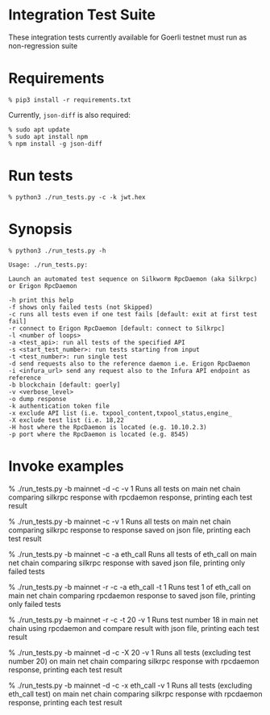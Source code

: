 # Integration Test Suite

These integration tests currently available for Goerli testnet must run as non-regression suite

# Requirements

```
% pip3 install -r requirements.txt
```

Currently, `json-diff` is also required:

```
% sudo apt update
% sudo apt install npm
% npm install -g json-diff
```

# Run tests

```
% python3 ./run_tests.py -c -k jwt.hex
```

# Synopsis

```
% python3 ./run_tests.py -h

Usage: ./run_tests.py:

Launch an automated test sequence on Silkworm RpcDaemon (aka Silkrpc) or Erigon RpcDaemon

-h print this help
-f shows only failed tests (not Skipped)
-c runs all tests even if one test fails [default: exit at first test fail]
-r connect to Erigon RpcDaemon [default: connect to Silkrpc] 
-l <number of loops>
-a <test_api>: run all tests of the specified API
-s <start_test_number>: run tests starting from input
-t <test_number>: run single test
-d send requests also to the reference daemon i.e. Erigon RpcDaemon
-i <infura_url> send any request also to the Infura API endpoint as reference
-b blockchain [default: goerly]
-v <verbose_level>
-o dump response
-k authentication token file
-x exclude API list (i.e. txpool_content,txpool_status,engine_
-X exclude test list (i.e. 18,22
-H host where the RpcDaemon is located (e.g. 10.10.2.3)
-p port where the RpcDaemon is located (e.g. 8545)

```

# Invoke examples

% ./run_tests.py -b mainnet -d -c -v 1
Runs all tests on main net chain comparing silkrpc response with rpcdaemon response, printing each test result

% ./run_tests.py -b mainnet -c -v 1
Runs all tests on main net chain comparing silkrpc response to response saved on json file, printing each test result

% ./run_tests.py -b mainnet -c -a eth_call
Runs all tests of eth_call on main net chain comparing silkrpc response with saved json file, printing only failed tests

% ./run_tests.py -b mainnet -r -c -a eth_call -t 1
Runs test 1 of eth_call on main net chain comparing rpcdaemon response to saved json file, printing only failed tests

% ./run_tests.py -b mainnet -r -c -t 20 -v 1
Runs test number 18 in main net chain using rpcdaemon and compare result with json file, printing each test result

% ./run_tests.py -b mainnet -d -c -X 20 -v 1
Runs all tests (excluding test number 20) on main net chain comparing silkrpc response with rpcdaemon response, printing each test result

% ./run_tests.py -b mainnet -d -c -x eth_call -v 1
Runs all tests (excluding eth_call test) on main net chain comparing silkrpc response with rpcdaemon response, printing each test result

